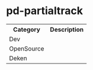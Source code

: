 # pd-partialtrack

<table class="special-table">
        <tr style="width=80%">
            <th>Category</th>
            <th>Description</th>
        </tr>
        <tr>
            <td>Dev</td>
            <td></td>
        </tr>
        <tr>
            <td>OpenSource</td>
            <td></td>
        </tr>
        <tr>
            <td>Deken</td>
            <td></td>
        </tr>
    </table>
</div>


